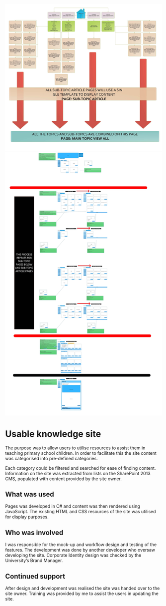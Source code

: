 ![usable knowledge](https://github.com/gen-ass/usable-knowledge/blob/master/Education_Page_1.jpg)
![usable knowledge](https://github.com/gen-ass/usable-knowledge/blob/master/Education_Page_2.jpg)

# Usable knowledge site
The purpose was to allow users to utilise resources to assist them in teaching primary school children. In order to facilitate this the site content was categorised into pre-defined categories.

Each category could be filtered and searched for ease of finding content. Information on the site was extracted from lists on the SharePoint 2013 CMS, populated with content provided by the site owner.

## What was used
Pages was developed in C# and content was then rendered using JavaScript. The existing HTML and CSS resources of the site was utilised for display purposes.

## Who was involved
I was responsible for the mock-up and workflow design and testing of the features. The development was done by another developer who oversaw developing the site. Corporate Identity design was checked by the University’s Brand Manager.

## Continued support
After design and development was realised the site was handed over to the site owner. Training was provided by me to assist the users in updating the site.


